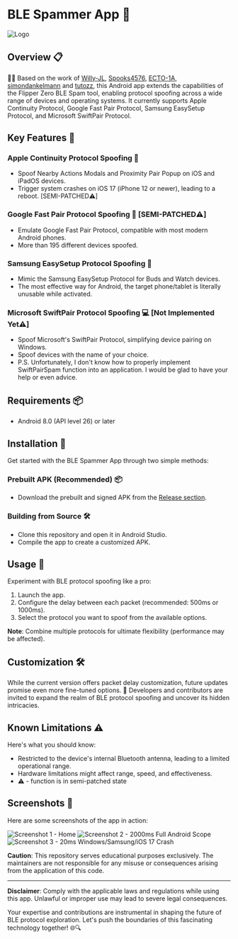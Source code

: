 # BLE Spammer App 📡
![Logo](./assets/icon.png)

## Overview 📋
🕵️‍♂️ Based on the work of [Willy-JL](https://github.com/Willy-JL), [Spooks4576](https://github.com/Spooks4576), [ECTO-1A](https://github.com/ECTO-1A), [simondankelmann](https://github.com/simondankelmann) and [tutozz](https://github.com/tutozz), this Android app extends the capabilities of the Flipper Zero BLE Spam tool, enabling protocol spoofing across a wide range of devices and operating systems. It currently supports Apple Continuity Protocol, Google Fast Pair Protocol, Samsung EasySetup Protocol, and Microsoft SwiftPair Protocol.

## Key Features 🔑
### Apple Continuity Protocol Spoofing 🍏
- Spoof Nearby Actions Modals and Proximity Pair Popup on iOS and iPadOS devices.
- Trigger system crashes on iOS 17 (iPhone 12 or newer), leading to a reboot. [SEMI-PATCHED⚠️]

### Google Fast Pair Protocol Spoofing 🤖 [SEMI-PATCHED⚠️]
- Emulate Google Fast Pair Protocol, compatible with most modern Android phones.
- More than 195 different devices spoofed.

### Samsung EasySetup Protocol Spoofing 📲
- Mimic the Samsung EasySetup Protocol for Buds and Watch devices.
- The most effective way for Android, the target phone/tablet is literally unusable while activated.

### Microsoft SwiftPair Protocol Spoofing 💻 [Not Implemented Yet⚠️]
- Spoof Microsoft's SwiftPair Protocol, simplifying device pairing on Windows.
- Spoof devices with the name of your choice.
- P.S. Unfortunately, I don't know how to properly implement SwiftPairSpam function into an application. I would be glad to have your help or even advice.

## Requirements 📦
- Android 8.0 (API level 26) or later

## Installation 🚀
Get started with the BLE Spammer App through two simple methods:

### Prebuilt APK (Recommended) 📦
- Download the prebuilt and signed APK from the [Release section](https://github.com/StingerFingersinmyass/ble-spam-android-v2/releases).

### Building from Source 🛠️
- Clone this repository and open it in Android Studio.
- Compile the app to create a customized APK.

## Usage 🚀
Experiment with BLE protocol spoofing like a pro:

1. Launch the app.
2. Configure the delay between each packet (recommended: 500ms or 1000ms).
3. Select the protocol you want to spoof from the available options.

**Note**: Combine multiple protocols for ultimate flexibility (performance may be affected).

## Customization 🛠️
While the current version offers packet delay customization, future updates promise even more fine-tuned options. 🚀 Developers and contributors are invited to expand the realm of BLE protocol spoofing and uncover its hidden intricacies.

## Known Limitations ⚠️
Here's what you should know:

- Restricted to the device's internal Bluetooth antenna, leading to a limited operational range.
- Hardware limitations might affect range, speed, and effectiveness.
- ⚠️ - function is in semi-patched state


## Screenshots 📸
Here are some screenshots of the app in action:

![Screenshot 1 - Home](./assets/Screenshot_1.jpg)
![Screenshot 2 - 2000ms Full Android Scope](./assets/Screenshot_2.jpg)
![Screenshot 3 - 20ms Windows/Samsung/iOS 17 Crash](./assets/Screenshot_3.jpg)

**Caution**: This repository serves educational purposes exclusively. The maintainers are not responsible for any misuse or consequences arising from the application of this code.

---
**Disclaimer**: Comply with the applicable laws and regulations while using this app. Unlawful or improper use may lead to severe legal consequences.

Your expertise and contributions are instrumental in shaping the future of BLE protocol exploration. Let's push the boundaries of this fascinating technology together! 🌐🔍
